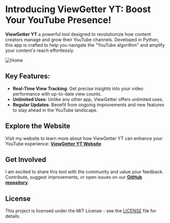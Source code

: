 # Introducing ViewGetter YT: Boost Your YouTube Presence!

**ViewGetter YT** a powerful tool designed to revolutionize how content creators manage and grow their YouTube channels. Developed in Python, this app is crafted to help you navigate the "YouTube algorithm" and amplify your content's reach effortlessly.

![Home](https://github.com/user-attachments/assets/6b7eee3b-4556-4f50-aed5-1103f495e5d2)

##  Key Features:

- **Real-Time View Tracking**: Get precise insights into your video performance with up-to-date view counts.
- **Unlimited Uses**: Unlike any other app, ViewGetter offers unlimited uses.
- **Regular Updates**: Benefit from ongoing improvements and new features to stay ahead in the YouTube landscape.

##  Explore the Website

Visit my website to learn more about how ViewGetter YT can enhance your YouTube experience: [**ViewGetter YT Website**](https://viewgetter.netlify.app/)

##  Get Involved

I am excited to share this tool with the community and value your feedback. Contribute, suggest improvements, or open issues on our [**GitHub repository**](https://github.com/nuseirat/viewgetter).

## License

This project is licensed under the MIT License - see the [LICENSE](LICENSE) file for details.
